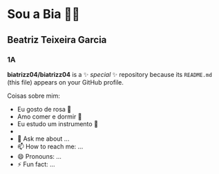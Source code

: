 # Sou a Bia 👋🏻
## Beatriz Teixeira Garcia 
### 1A


**biatrizz04/biatrizz04** is a ✨ _special_ ✨ repository because its `README.md` (this file) appears on your GitHub profile.

Coisas sobre mim:

- Eu gosto de rosa 🩷
- Amo comer e dormir 👧
- Eu estudo um instrumento 🎹
- 
- 💬 Ask me about ...
- 📫 How to reach me: ...
- 😄 Pronouns: ...
- ⚡ Fun fact: ...
